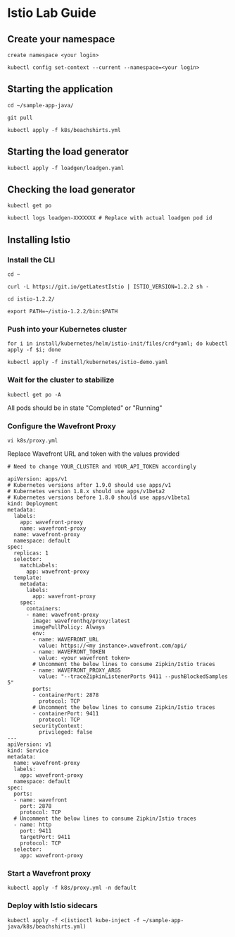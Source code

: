 # Istio Lab Guide

## Create your namespace
```
create namespace <your login>

kubectl config set-context --current --namespace=<your login>
```

## Starting the application
```
cd ~/sample-app-java/

git pull

kubectl apply -f k8s/beachshirts.yml
```

## Starting the load generator 
```
kubectl apply -f loadgen/loadgen.yaml
```

## Checking the load generator

```
kubectl get po

kubectl logs loadgen-XXXXXXX # Replace with actual loadgen pod id
```

## Installing Istio
### Install the CLI

```
cd ~

curl -L https://git.io/getLatestIstio | ISTIO_VERSION=1.2.2 sh -

cd istio-1.2.2/

export PATH=~/istio-1.2.2/bin:$PATH
```

### Push into your Kubernetes cluster
```
for i in install/kubernetes/helm/istio-init/files/crd*yaml; do kubectl apply -f $i; done

kubectl apply -f install/kubernetes/istio-demo.yaml
```

### Wait for the cluster to stabilize
```
kubectl get po -A
```

All pods should be in state "Completed" or "Running"

### Configure the Wavefront Proxy
```
vi k8s/proxy.yml
```

Replace Wavefront URL and token with the values provided 
```
# Need to change YOUR_CLUSTER and YOUR_API_TOKEN accordingly

apiVersion: apps/v1
# Kubernetes versions after 1.9.0 should use apps/v1
# Kubernetes version 1.8.x should use apps/v1beta2
# Kubernetes versions before 1.8.0 should use apps/v1beta1
kind: Deployment
metadata:
  labels:
    app: wavefront-proxy
    name: wavefront-proxy
  name: wavefront-proxy
  namespace: default
spec:
  replicas: 1
  selector:
    matchLabels:
      app: wavefront-proxy
  template:
    metadata:
      labels:
        app: wavefront-proxy
    spec:
      containers:
      - name: wavefront-proxy
        image: wavefronthq/proxy:latest
        imagePullPolicy: Always
        env:
        - name: WAVEFRONT_URL
          value: https://<my instance>.wavefront.com/api/
        - name: WAVEFRONT_TOKEN
          value: <your wavefront token>
        # Uncomment the below lines to consume Zipkin/Istio traces
        - name: WAVEFRONT_PROXY_ARGS
          value: "--traceZipkinListenerPorts 9411 --pushBlockedSamples 5"
        ports:
        - containerPort: 2878
          protocol: TCP
        # Uncomment the below lines to consume Zipkin/Istio traces
        - containerPort: 9411
          protocol: TCP
        securityContext:
          privileged: false
---
apiVersion: v1
kind: Service
metadata:
  name: wavefront-proxy
  labels:
    app: wavefront-proxy
  namespace: default
spec:
  ports:
  - name: wavefront
    port: 2878
    protocol: TCP
  # Uncomment the below lines to consume Zipkin/Istio traces
  - name: http
    port: 9411
    targetPort: 9411
    protocol: TCP
  selector:
    app: wavefront-proxy
```

### Start a Wavefront proxy

```
kubectl apply -f k8s/proxy.yml -n default
```

### Deploy with Istio sidecars

```
kubectl apply -f <(istioctl kube-inject -f ~/sample-app-java/k8s/beachshirts.yml)
```


